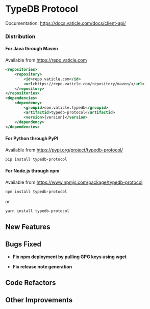 # TypeDB Protocol

Documentation: https://docs.vaticle.com/docs/client-api/

### Distribution

#### For Java through Maven

Available from https://repo.vaticle.com
```xml
<repositories>
    <repository>
        <id>repo.vaticle.com</id>
        <url>https://repo.vaticle.com/repository/maven/</url>
    </repository>
</repositories>
<dependencies>
    <dependency>
        <groupid>com.vaticle.typedb</groupid>
        <artifactid>typedb-protocol</artifactid>
        <version>{version}</version>
    </dependency>
</dependencies>
```

#### For Python through PyPI

Available from https://pypi.org/project/typedb-protocol/

```sh
pip install typedb-protocol
```

#### For Node.js through npm

Available from https://www.npmjs.com/package/typedb-protocol

```sh
npm install typedb-protocol
```
or
```sh
yarn install typedb-protocol
```


## New Features


## Bugs Fixed

- **Fix npm deployment by pulling GPG keys using wget**


- **Fix release note generation**


## Code Refactors


## Other Improvements

    
